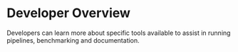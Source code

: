 # Developer Overview

Developers can learn more about specific tools available to assist in running pipelines, benchmarking and documentation.